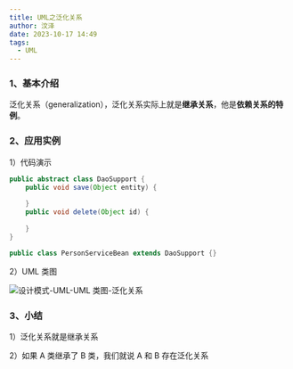 ```yaml
---
title: UML之泛化关系
author: 汶泽
date: 2023-10-17 14:49
tags:
  - UML
---
```

### 1、基本介绍

泛化关系（generalization），泛化关系实际上就是**继承关系**，他是**依赖关系的特例**。

### 2、应用实例

1）代码演示

```java
public abstract class DaoSupport {  
    public void save(Object entity) {  
  
    }  
    public void delete(Object id) {  
  
    }
}

public class PersonServiceBean extends DaoSupport {}
```

2）UML 类图

![设计模式-UML-UML 类图-泛化关系](https://study-node-md.oss-cn-beijing.aliyuncs.com/2023%2F10%2F17%2F1697527718-615b8a90a4b9fd60b25a288029b8e771-20231017152838.png)

### 3、小结

1）泛化关系就是继承关系

2）如果 A 类继承了 B 类，我们就说 A 和 B 存在泛化关系